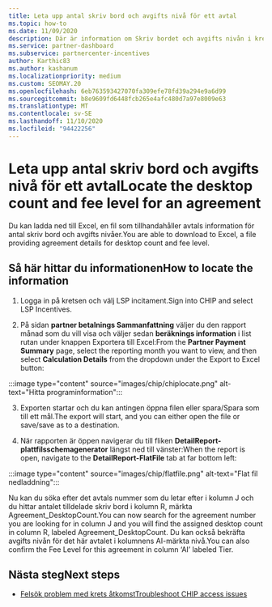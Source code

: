 ```yaml
---
title: Leta upp antal skriv bord och avgifts nivå för ett avtal
ms.topic: how-to
ms.date: 11/09/2020
description: Där är information om Skriv bordet och avgifts nivån i kretsen.
ms.service: partner-dashboard
ms.subservice: partnercenter-incentives
author: Karthic83
ms.author: kashanum
ms.localizationpriority: medium
ms.custom: SEOMAY.20
ms.openlocfilehash: 6eb763593427070fa309efe78fd39a294e9a6d99
ms.sourcegitcommit: b8e9609fd6448fcb265e4afc480d7a97e8009e63
ms.translationtype: MT
ms.contentlocale: sv-SE
ms.lasthandoff: 11/10/2020
ms.locfileid: "94422256"
---
```

# <a name="locate-the-desktop-count-and-fee-level-for-an-agreement"></a><span data-ttu-id="3738e-103">Leta upp antal skriv bord och avgifts nivå för ett avtal</span><span class="sxs-lookup"><span data-stu-id="3738e-103">Locate the desktop count and fee level for an agreement</span></span>

<span data-ttu-id="3738e-104">Du kan ladda ned till Excel, en fil som tillhandahåller avtals information för antal skriv bord och avgifts nivåer.</span><span class="sxs-lookup"><span data-stu-id="3738e-104">You are able to download to Excel, a file providing agreement details for desktop count and fee level.</span></span>

## <a name="how-to-locate-the-information"></a><span data-ttu-id="3738e-105">Så här hittar du informationen</span><span class="sxs-lookup"><span data-stu-id="3738e-105">How to locate the information</span></span>

1. <span data-ttu-id="3738e-106">Logga in på kretsen och välj LSP incitament.</span><span class="sxs-lookup"><span data-stu-id="3738e-106">Sign into CHIP and select LSP Incentives.</span></span>

2. <span data-ttu-id="3738e-107">På sidan **partner betalnings Sammanfattning** väljer du den rapport månad som du vill visa och väljer sedan **beräknings information** i list rutan under knappen Exportera till Excel:</span><span class="sxs-lookup"><span data-stu-id="3738e-107">From the **Partner Payment Summary** page, select the reporting month you want to view, and then select **Calculation Details** from the dropdown under the Export to Excel button:</span></span>

:::image type="content" source="images/chip/chiplocate.png" alt-text="Hitta programinformation":::

3. <span data-ttu-id="3738e-109">Exporten startar och du kan antingen öppna filen eller spara/Spara som till ett mål.</span><span class="sxs-lookup"><span data-stu-id="3738e-109">The export will start, and you can either open the file or save/save as to a destination.</span></span>

4. <span data-ttu-id="3738e-110">När rapporten är öppen navigerar du till fliken **DetailReport-plattfilsschemagenerator** längst ned till vänster:</span><span class="sxs-lookup"><span data-stu-id="3738e-110">When the report is open, navigate to the **DetailReport-FlatFile** tab at far bottom left:</span></span>

:::image type="content" source="images/chip/flatfile.png" alt-text="Flat fil nedladdning":::

<span data-ttu-id="3738e-112">Nu kan du söka efter det avtals nummer som du letar efter i kolumn J och du hittar antalet tilldelade skriv bord i kolumn R, märkta Agreement_DesktopCount.</span><span class="sxs-lookup"><span data-stu-id="3738e-112">You can now search for the agreement number you are looking for in column J and you will find the assigned desktop count in column R, labeled Agreement_DesktopCount.</span></span> <span data-ttu-id="3738e-113">Du kan också bekräfta avgifts nivån för det här avtalet i kolumnens AI-märkta nivå.</span><span class="sxs-lookup"><span data-stu-id="3738e-113">You can also confirm the Fee Level for this agreement in column ‘AI’ labeled Tier.</span></span>

## <a name="next-steps"></a><span data-ttu-id="3738e-114">Nästa steg</span><span class="sxs-lookup"><span data-stu-id="3738e-114">Next steps</span></span>

- [<span data-ttu-id="3738e-115">Felsök problem med krets åtkomst</span><span class="sxs-lookup"><span data-stu-id="3738e-115">Troubleshoot CHIP access issues</span></span>](chip-access-trouble.md)
